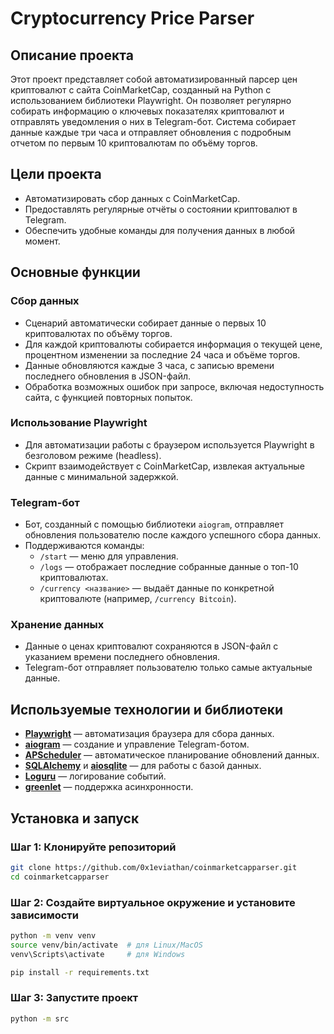# Cryptocurrency Price Parser

## Описание проекта
Этот проект представляет собой автоматизированный парсер цен криптовалют с сайта CoinMarketCap, созданный на Python с использованием библиотеки Playwright. Он позволяет регулярно собирать информацию о ключевых показателях криптовалют и отправлять уведомления о них в Telegram-бот. Система собирает данные каждые три часа и отправляет обновления с подробным отчетом по первым 10 криптовалютам по объёму торгов.

## Цели проекта
- Автоматизировать сбор данных с CoinMarketCap.
- Предоставлять регулярные отчёты о состоянии криптовалют в Telegram.
- Обеспечить удобные команды для получения данных в любой момент.

## Основные функции

### Сбор данных
- Сценарий автоматически собирает данные о первых 10 криптовалютах по объёму торгов.
- Для каждой криптовалюты собирается информация о текущей цене, процентном изменении за последние 24 часа и объёме торгов.
- Данные обновляются каждые 3 часа, с записью времени последнего обновления в JSON-файл.
- Обработка возможных ошибок при запросе, включая недоступность сайта, с функцией повторных попыток.

### Использование Playwright
- Для автоматизации работы с браузером используется Playwright в безголовом режиме (headless).
- Скрипт взаимодействует с CoinMarketCap, извлекая актуальные данные с минимальной задержкой.

### Telegram-бот
- Бот, созданный с помощью библиотеки `aiogram`, отправляет обновления пользователю после каждого успешного сбора данных.
- Поддерживаются команды:
  - `/start` — меню для управления.
  - `/logs` — отображает последние собранные данные о топ-10 криптовалютах.
  - `/currency <название>` — выдаёт данные по конкретной криптовалюте (например, `/currency Bitcoin`).

### Хранение данных
- Данные о ценах криптовалют сохраняются в JSON-файл с указанием времени последнего обновления.
- Telegram-бот отправляет пользователю только самые актуальные данные.

## Используемые технологии и библиотеки
- **[Playwright](https://playwright.dev/)** — автоматизация браузера для сбора данных.
- **[aiogram](https://docs.aiogram.dev/en/latest/)** — создание и управление Telegram-ботом.
- **[APScheduler](https://apscheduler.readthedocs.io/en/latest/)** — автоматическое планирование обновлений данных.
- **[SQLAlchemy](https://www.sqlalchemy.org/)** и **[aiosqlite](https://github.com/omnilib/aiosqlite)** — для работы с базой данных.
- **[Loguru](https://loguru.readthedocs.io/)** — логирование событий.
- **[greenlet](https://greenlet.readthedocs.io/)** — поддержка асинхронности.

## Установка и запуск

### Шаг 1: Клонируйте репозиторий
```bash
git clone https://github.com/0x1eviathan/coinmarketcapparser.git
cd coinmarketcapparser
```

### Шаг 2: Создайте виртуальное окружение и установите зависимости
```bash
python -m venv venv
source venv/bin/activate  # для Linux/MacOS
venv\Scripts\activate     # для Windows

pip install -r requirements.txt
```

### Шаг 3: Запустите проект
```bash
python -m src
```
